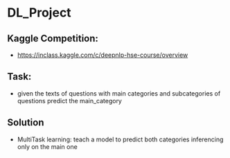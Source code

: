 # DL_Project

## Kaggle Competition: 
- https://inclass.kaggle.com/c/deepnlp-hse-course/overview

## Task:
- given the texts of questions with main categories and subcategories of questions predict the main_category

## Solution
- MultiTask learning: teach a model to predict both categories inferencing only on the main one

